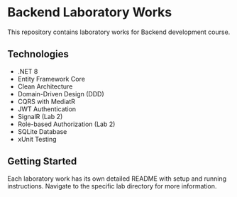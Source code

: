 # Backend Laboratory Works

This repository contains laboratory works for Backend development course.

## Technologies

- .NET 8
- Entity Framework Core
- Clean Architecture
- Domain-Driven Design (DDD)
- CQRS with MediatR
- JWT Authentication
- SignalR (Lab 2)
- Role-based Authorization (Lab 2)
- SQLite Database
- xUnit Testing

## Getting Started

Each laboratory work has its own detailed README with setup and running instructions. Navigate to the specific lab directory for more information.